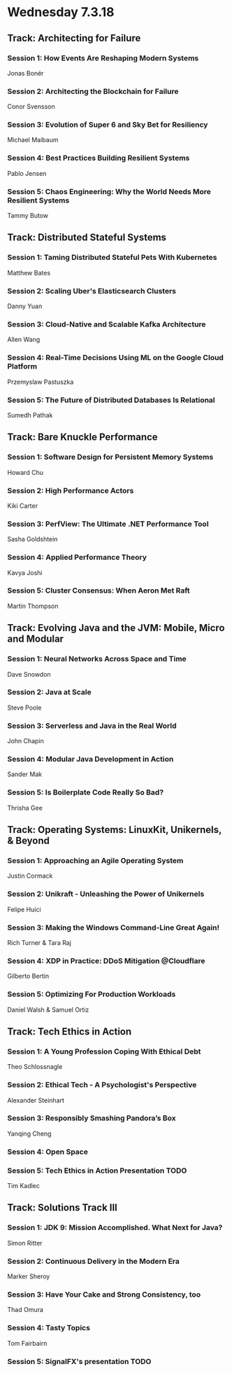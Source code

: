 # Wednesday 7.3.18

## Track: Architecting for Failure
### Session 1: How Events Are Reshaping Modern Systems
Jonas Bonér
### Session 2: Architecting the Blockchain for Failure
Conor Svensson
### Session 3: Evolution of Super 6 and Sky Bet for Resiliency
Michael Maibaum
### Session 4: Best Practices Building Resilient Systems
Pablo Jensen
### Session 5: Chaos Engineering: Why the World Needs More Resilient Systems
Tammy Butow

## Track: Distributed Stateful Systems
### Session 1: Taming Distributed Stateful Pets With Kubernetes
Matthew Bates
### Session 2: Scaling Uber's Elasticsearch Clusters
Danny Yuan
### Session 3: Cloud-Native and Scalable Kafka Architecture
Allen Wang
### Session 4: Real-Time Decisions Using ML on the Google Cloud Platform
Przemyslaw Pastuszka
### Session 5: The Future of Distributed Databases Is Relational
Sumedh Pathak

## Track: Bare Knuckle Performance
### Session 1: Software Design for Persistent Memory Systems
Howard Chu
### Session 2: High Performance Actors
Kiki Carter
### Session 3: PerfView: The Ultimate .NET Performance Tool
Sasha Goldshtein
### Session 4: Applied Performance Theory
Kavya Joshi
### Session 5: Cluster Consensus: When Aeron Met Raft
Martin Thompson

## Track: Evolving Java and the JVM: Mobile, Micro and Modular
### Session 1: Neural Networks Across Space and Time
Dave Snowdon
### Session 2: Java at Scale
Steve Poole
### Session 3: Serverless and Java in the Real World
John Chapin
### Session 4: Modular Java Development in Action
Sander Mak
### Session 5: Is Boilerplate Code Really So Bad?
Thrisha Gee

## Track: Operating Systems: LinuxKit, Unikernels, & Beyond
### Session 1: Approaching an Agile Operating System
Justin Cormack
### Session 2: Unikraft - Unleashing the Power of Unikernels
Felipe Huici
### Session 3: Making the Windows Command-Line Great Again!
Rich Turner & Tara Raj
### Session 4: XDP in Practice: DDoS Mitigation @Cloudflare
Gilberto Bertin
### Session 5: Optimizing For Production Workloads
Daniel Walsh & Samuel Ortiz

## Track: Tech Ethics in Action
### Session 1: A Young Profession Coping With Ethical Debt
Theo Schlossnagle
### Session 2: Ethical Tech - A Psychologist's Perspective
Alexander Steinhart
### Session 3: Responsibly Smashing Pandora’s Box
Yanqing Cheng
### Session 4: Open Space
### Session 5: Tech Ethics in Action Presentation TODO
Tim Kadlec

## Track: Solutions Track III
### Session 1: JDK 9: Mission Accomplished. What Next for Java?
Simon Ritter
### Session 2: Continuous Delivery in the Modern Era
Marker Sheroy
### Session 3: Have Your Cake and Strong Consistency, too
Thad Omura
### Session 4: Tasty Topics
Tom Fairbairn
### Session 5: SignalFX's presentation TODO

